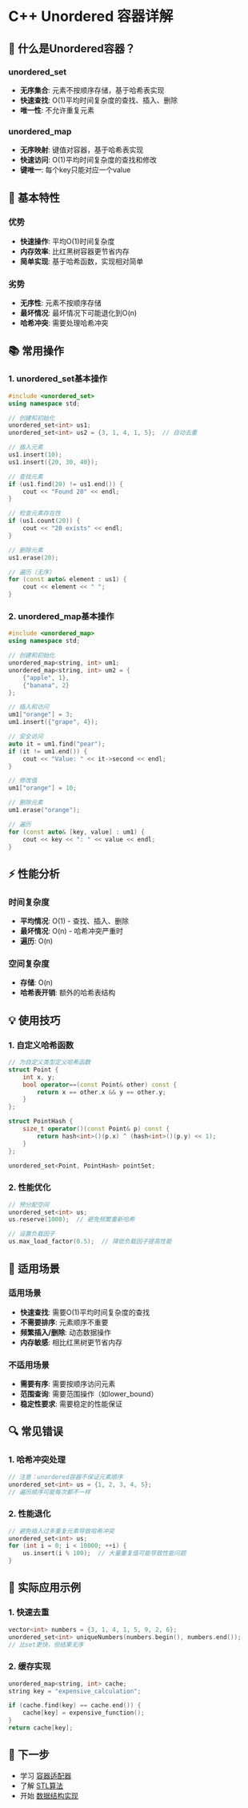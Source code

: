 # C++ Unordered 容器详解

## 🎯 什么是Unordered容器？

### unordered_set
- **无序集合**: 元素不按顺序存储，基于哈希表实现
- **快速查找**: O(1)平均时间复杂度的查找、插入、删除
- **唯一性**: 不允许重复元素

### unordered_map
- **无序映射**: 键值对容器，基于哈希表实现
- **快速访问**: O(1)平均时间复杂度的查找和修改
- **键唯一**: 每个key只能对应一个value

## 🔧 基本特性

### 优势
- **快速操作**: 平均O(1)时间复杂度
- **内存效率**: 比红黑树容器更节省内存
- **简单实现**: 基于哈希函数，实现相对简单

### 劣势
- **无序性**: 元素不按顺序存储
- **最坏情况**: 最坏情况下可能退化到O(n)
- **哈希冲突**: 需要处理哈希冲突

## 📚 常用操作

### 1. unordered_set基本操作
```cpp
#include <unordered_set>
using namespace std;

// 创建和初始化
unordered_set<int> us1;
unordered_set<int> us2 = {3, 1, 4, 1, 5};  // 自动去重

// 插入元素
us1.insert(10);
us1.insert({20, 30, 40});

// 查找元素
if (us1.find(20) != us1.end()) {
    cout << "Found 20" << endl;
}

// 检查元素存在性
if (us1.count(20)) {
    cout << "20 exists" << endl;
}

// 删除元素
us1.erase(20);

// 遍历（无序）
for (const auto& element : us1) {
    cout << element << " ";
}
```

### 2. unordered_map基本操作
```cpp
#include <unordered_map>
using namespace std;

// 创建和初始化
unordered_map<string, int> um1;
unordered_map<string, int> um2 = {
    {"apple", 1},
    {"banana", 2}
};

// 插入和访问
um1["orange"] = 3;
um1.insert({"grape", 4});

// 安全访问
auto it = um1.find("pear");
if (it != um1.end()) {
    cout << "Value: " << it->second << endl;
}

// 修改值
um1["orange"] = 10;

// 删除元素
um1.erase("orange");

// 遍历
for (const auto& [key, value] : um1) {
    cout << key << ": " << value << endl;
}
```

## ⚡ 性能分析

### 时间复杂度
- **平均情况**: O(1) - 查找、插入、删除
- **最坏情况**: O(n) - 哈希冲突严重时
- **遍历**: O(n)

### 空间复杂度
- **存储**: O(n)
- **哈希表开销**: 额外的哈希表结构

## 💡 使用技巧

### 1. 自定义哈希函数
```cpp
// 为自定义类型定义哈希函数
struct Point {
    int x, y;
    bool operator==(const Point& other) const {
        return x == other.x && y == other.y;
    }
};

struct PointHash {
    size_t operator()(const Point& p) const {
        return hash<int>()(p.x) ^ (hash<int>()(p.y) << 1);
    }
};

unordered_set<Point, PointHash> pointSet;
```

### 2. 性能优化
```cpp
// 预分配空间
unordered_set<int> us;
us.reserve(1000);  // 避免频繁重新哈希

// 设置负载因子
us.max_load_factor(0.5);  // 降低负载因子提高性能
```

## 🎯 适用场景

### 适用场景
- **快速查找**: 需要O(1)平均时间复杂度的查找
- **不需要排序**: 元素顺序不重要
- **频繁插入/删除**: 动态数据操作
- **内存敏感**: 相比红黑树更节省内存

### 不适用场景
- **需要有序**: 需要按顺序访问元素
- **范围查询**: 需要范围操作（如lower_bound）
- **稳定性要求**: 需要稳定的性能保证

## 🔍 常见错误

### 1. 哈希冲突处理
```cpp
// 注意：unordered容器不保证元素顺序
unordered_set<int> us = {1, 2, 3, 4, 5};
// 遍历顺序可能每次都不一样
```

### 2. 性能退化
```cpp
// 避免插入过多重复元素导致哈希冲突
unordered_set<int> us;
for (int i = 0; i < 10000; ++i) {
    us.insert(i % 100);  // 大量重复值可能导致性能问题
}
```

## 📝 实际应用示例

### 1. 快速去重
```cpp
vector<int> numbers = {3, 1, 4, 1, 5, 9, 2, 6};
unordered_set<int> uniqueNumbers(numbers.begin(), numbers.end());
// 比set更快，但结果无序
```

### 2. 缓存实现
```cpp
unordered_map<string, int> cache;
string key = "expensive_calculation";

if (cache.find(key) == cache.end()) {
    cache[key] = expensive_function();
}
return cache[key];
```

## 🚀 下一步
- 学习 [容器适配器](./adapters-guide.md)
- 了解 [STL算法](./algorithms-guide.md)
- 开始 [数据结构实现](../02-data-structures/)
